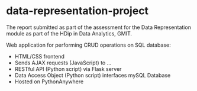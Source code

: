# data-representation-project
The report submitted as part of the assessment for the Data Representation module as part of the HDip in Data Analytics, GMIT. 

Web application for performing CRUD operations on SQL database:

- HTML/CSS frontend<br>
- Sends AJAX requests (JavaScript) to ... <br>
- RESTful API (Python script) via Flask server <br>
- Data Access Object (Python script) interfaces mySQL Database
- Hosted on PythonAnywhere <br>
